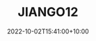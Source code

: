 ---
date: 2022-10-02T15:41:00+10:00
description: The found fork fits perfectly in the steel stool.
draft: false
icon: 2022-10-02-jiango12.png
language: en
title: JIANGO12
link: https://www.instagram.com/jiango12/

---